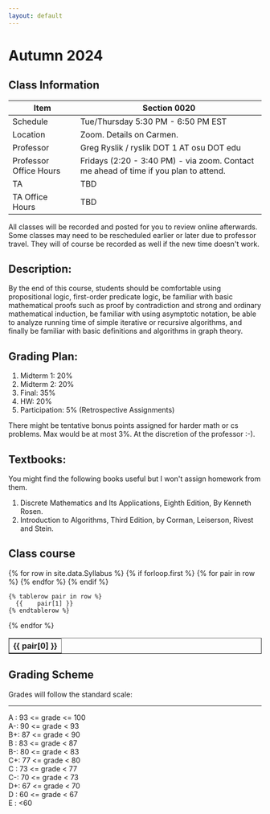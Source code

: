 ```yaml
---
layout: default
---
```




<link rel="stylesheet" type="text/css" href="https://cdn.datatables.net/1.10.21/css/jquery.dataTables.min.css" />
<script src="https://code.jquery.com/jquery-3.5.1.js"></script>
<script src="https://cdn.datatables.net/1.10.21/js/jquery.dataTables.min.js"></script>  


# Autumn 2024

## Class Information

Item                     | Section 0020                
------------------------ | -----------                  
Schedule                 | Tue/Thursday 5:30 PM - 6:50 PM EST
Location                 | Zoom. Details on Carmen.
Professor                | Greg Ryslik / ryslik DOT 1 AT osu DOT edu
Professor Office Hours   | Fridays (2:20 - 3:40 PM) - via zoom. Contact me ahead of time if you plan to attend.
TA                       | TBD
TA Office Hours          | TBD

All classes will be recorded and posted for you to review online afterwards. Some classes may need to be rescheduled earlier or later due to professor travel. They will of course be recorded as well if the new time doesn't work.


## Description: 
By the end of this course, students should be comfortable using propositional logic, first-order predicate logic, be familiar with basic mathematical proofs such as proof by contradiction and strong and ordinary mathematical induction, be familiar with using asymptotic notation, be able to analyze running time of simple iterative or recursive algorithms, and finally be familiar with basic definitions and algorithms in graph theory.



## Grading Plan: 
1. Midterm 1: 20%
2. Midterm 2: 20%
3. Final: 35%
4. HW: 20%
5. Participation: 5% (Retrospective Assignments)

There might be tentative bonus points assigned for harder math or cs problems. Max would be at most 3%. At the discretion of the professor :-). 

## Textbooks:
You might find the following books useful but I won't assign homework from them. 

1. Discrete Mathematics and Its Applications, Eighth Edition, By Kenneth Rosen.
2. Introduction to Algorithms, Third Edition, by Corman, Leiserson, Rivest and Stein.


## Class course

<table class="display" border=1 frame=sides rules=all>
  {% for row in site.data.Syllabus %}
    {% if forloop.first %}
    <tr>
      {% for pair in row %}
        <th>{{ pair[0] }}</th>
      {% endfor %}
    </tr>
    {% endif %}

    {% tablerow pair in row %}
      {{ 	pair[1] }}
    {% endtablerow %}
  {% endfor %}
</table>

## Grading Scheme
Grades will follow the standard scale: 

--- 

A : 93 <= grade <= 100 <br>
A-: 90 <= grade < 93   <br>
B+: 87 <= grade < 90   <br>
B : 83 <= grade < 87   <br>
B-: 80 <= grade < 83   <br>
C+: 77 <= grade < 80   <br>
C : 73 <= grade < 77   <br>
C-: 70 <= grade < 73   <br>
D+: 67 <= grade < 70   <br>
D : 60 <= grade < 67   <br>
E : <60  